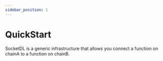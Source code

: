 ```yaml
---
sidebar_position: 1
---
```

# QuickStart 

SocketDL is a generic infrastructure that allows you connect a function on chainA to a function on chainB.
